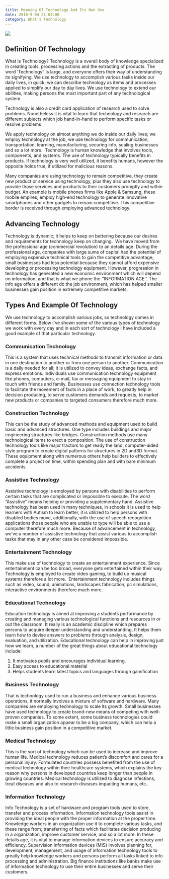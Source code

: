 ```yaml
---
title: Meaning Of Technology And Its Own Use
date: 2018-9-04 21:04:00
category: What’s Technology
---
```


![](/images/1.jpg)

## Definition Of Technology

What Is Technology? Technology is a overall body of knowledge specialized in creating tools, processing actions and the extracting of products. The word ‘Technology” is large, and everyone offers their way of understanding its signifying. We use technology to accomplish various tasks inside our daily lives, in quick; we can describe technology as items and processes applied to simplify our day to day lives. We use technology to extend our abilities, making persons the most important part of any technological system.

<!-- more -->

Technology is also a credit card application of research used to solve problems. Nonetheless it is vital to learn that technology and research are different subjects which job hand-in-hand to perform specific tasks or resolve problems

We apply technology on almost anything we do inside our daily lives; we employ technology at the job, we use technology for communication, transportation, learning, manufacturing, securing info, scaling businesses and so a lot more.  Technology is human knowledge that involves tools, components, and systems. The use of technology typically benefits in products. If technology is very well utilized, it benefits humans, however the opposite holds true, if utilized for malicious reasons.

Many companies are using technology to remain competitive, they create new product or service using technology, plus they also use technology to provide those services and products to their customers promptly and within budget. An example is mobile phones firms like Apple & Samsung, these mobile empires, employ high-end technology to generate innovative smartphones and other gadgets to remain competitive. This competitive border is received through employing advanced technology.

## Advancing Technology

Technology is dynamic; it helps to keep on bettering because our desires and requirements for technology keep on changing.  We have moved from the professional age (commercial revolution) to an details age. During the professional age, companies with large sums of capital had the potential of employing expensive technical tools to gain the competitive advantage; small businesses had less potential because they cannot afford expensive developing or processing technology equipment. However, progression in technology has generated a new economic environment which will depend on information, and that is what we phone the ‘’INFORMATION AGE’’. The info age offers a different do the job environment, which has helped smaller businesses gain position in extremely competitive markets.

## Types And Example Of Technology

We use technology to accomplish various jobs, so technology comes in different forms. Below I've shown some of the various types of technology we work with every day and in each sort of technology I have included a good example of that particular technology.

### Communication Technology

This is a system that uses technical methods to transmit information or data in one destination to another or from one person to another. Communication is a daily needed for all; it is utilized to convey ideas, exchange facts, and express emotions. Individuals use communication technology equipment like phones, computers, e-mail, fax or messaging equipment to stay in touch with friends and family. Businesses use connection technology tools to facilitate the movement of facts in a place of work, to greatly help in decision producing, to serve customers demands and requests, to market new products or companies to targeted consumers therefore much more.

### Construction Technology

This can be the study of advanced methods and equipment used to build basic and advanced structures. One type includes buildings and major engineering structures like bridges. Construction methods use many technological items to erect a composition. The use of construction technology tools like major tractors to get ready the land, computer-aided style program to create digital patterns for structures in 2D and3D format. These equipment along with numerous others help builders to effectively complete a project on time, within spending plan and with bare minimum accidents.

### Assistive Technology

Assistive technology is employed by persons with disabilities to perform certain tasks that are complicated or impossible to execute. The word ”Assistive” means helping or providing a supplementary hand. Assistive technology has been used in many techniques, in schools it is used to help learners with Autism to learn better, it is utilized to help persons with disabled bodies move, additionally, with the use of speech recognition applications those people who are unable to type will be able to use a computer therefore much more. Because of advancement in technology, we've a number of assistive technology that assist various to accomplish tasks that may in any other case be considered impossible.

### Entertainment Technology

This make use of technology to create an entertainment experience. Since entertainment can be too broad, everyone gets entertained within their way. Technology is employed to create video gaming, to build up musical systems therefore a lot more.  Entertainment technology includes things such as video, sound, animations, landscapes fabrication, pc simulations, interactive environments therefore much more.

### Educational Technology

Education technology is aimed at improving a students performance by creating and managing various technological functions and resources in or out the classroom. It really is an academic discipline which prepares persons to acquire deeper understanding and understanding. It helps them learn how to devise answers to problems through analysis, design, evaluation, and utilization. Educational technology can help in improving just how we learn, a number of the great things about educational technology include:
1. It motivates pupils and encourages individual learning.
2. Easy access to educational material
3. Helps students learn latest topics and languages through gamification

### Business Technology

That is technology used to run a business and enhance various business operations, it normally involves a mixture of software and hardware. Many companies are employing technology to scale its growth. Small businesses have used technology to create brand-new means of competing with well-proven companies. To some extent, some business technologies could make a small organization appear to be a big company, which can help a little business gain position in a competitive market.

### Medical Technology

This is the sort of technology which can be used to increase and improve human life. Medical technology reduces patient’s discomfort and cares for a personal injury. Formulated countries possess benefited from the use of medical technology within their healthcare systems, which explains the key reason why persons in developed countries keep longer than people in growing countries. Medical technology is utilized to diagnose infections, treat diseases and also to research diseases impacting humans, etc..

### Information Technology

Info Technology is a set of hardware and program tools used to store, transfer and process information. Information technology tools assist in providing the ideal people with the proper information at the proper time. Knowledge workers in an organization use it to complete various tasks, and these range from; transferring of facts which facilitates decision producing in a organization, improve customer service, and so a lot more. In these details age, it is vital to manage information devices to ensure accuracy and efficiency. Supervision information devices (MIS) involves planning for, development, management, and usage of information technology tools to greatly help knowledge workers and persons perform all tasks linked to info processing and administration. Big finance institutions like banks make use of information technology to use their entire businesses and serve their customers.